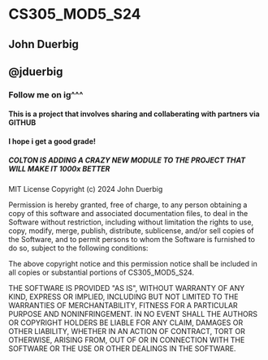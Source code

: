 # CS305_MOD5_S24
## John Duerbig
## @jduerbig
### Follow me on ig^^^
#### This is a project that involves sharing and collaberating with partners via GITHUB
#### I hope i get a good grade!

##### COLTON IS ADDING A CRAZY NEW MODULE TO THE PROJECT THAT WILL MAKE IT 1000x BETTER


MIT License
Copyright (c) 2024 John Duerbig

Permission is hereby granted, free of charge, to any person obtaining a copy of this software and associated documentation files, to deal in the Software without restriction, including without limitation the rights to use, copy, modify, merge, publish, distribute, sublicense, and/or sell copies of the Software, and to permit persons to whom the Software is furnished to do so, subject to the following conditions:

The above copyright notice and this permission notice shall be included in all copies or substantial portions of CS305_MOD5_S24.

THE SOFTWARE IS PROVIDED "AS IS", WITHOUT WARRANTY OF ANY KIND, EXPRESS OR IMPLIED, INCLUDING BUT NOT LIMITED TO THE WARRANTIES OF MERCHANTABILITY, FITNESS FOR A PARTICULAR PURPOSE AND NONINFRINGEMENT. IN NO EVENT SHALL THE AUTHORS OR COPYRIGHT HOLDERS BE LIABLE FOR ANY CLAIM, DAMAGES OR OTHER LIABILITY, WHETHER IN AN ACTION OF CONTRACT, TORT OR OTHERWISE, ARISING FROM, OUT OF OR IN CONNECTION WITH THE SOFTWARE OR THE USE OR OTHER DEALINGS IN THE SOFTWARE.
